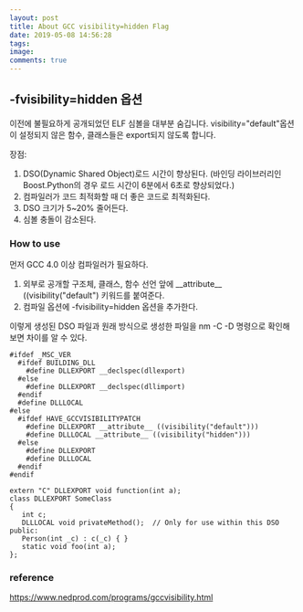 ```yaml
---
layout: post
title: About GCC visibility=hidden Flag
date: 2019-05-08 14:56:28
tags:
image:
comments: true
---
```


## -fvisibility=hidden 옵션

이전에 불필요하게 공개되었던 ELF 심볼을 대부분 숨깁니다.
visibility="default"옵션이 설정되지 않은 함수, 클래스들은 export되지 않도록 합니다.

장점:
1. DSO(Dynamic Shared Object)로드 시간이 향상된다. (바인딩 라이브러리인 Boost.Python의 경우 로드 시간이 6분에서 6초로 향상되었다.)
2. 컴파일러가 코드 최적화할 때 더 좋은 코드로 최적화된다.
3. DSO 크기가 5~20% 줄어든다.
4. 심볼 충돌이 감소된다.


### How to use

먼저 GCC 4.0 이상 컴파일러가 필요하다.

1. 외부로 공개할 구조체, 클래스, 함수 선언 앞에 \_\_attribute\_\_ ((visibility("default") 키워드를 붙여준다.
2. 컴파일 옵션에 -fvisibility=hidden 옵션을 추가한다.
   
이렇게 생성된 DSO 파일과 원래 방식으로 생성한 파일을 nm -C -D 명령으로 확인해보면 차이를 알 수 있다.

```
#ifdef _MSC_VER
  #ifdef BUILDING_DLL
    #define DLLEXPORT __declspec(dllexport)
  #else
    #define DLLEXPORT __declspec(dllimport)
  #endif
  #define DLLLOCAL
#else
  #ifdef HAVE_GCCVISIBILITYPATCH
    #define DLLEXPORT __attribute__ ((visibility("default")))
    #define DLLLOCAL __attribute__ ((visibility("hidden")))
  #else
    #define DLLEXPORT
    #define DLLLOCAL
  #endif
#endif

extern "C" DLLEXPORT void function(int a);
class DLLEXPORT SomeClass
{
   int c;
   DLLLOCAL void privateMethod();  // Only for use within this DSO
public:
   Person(int _c) : c(_c) { }
   static void foo(int a);
};
```

### reference
https://www.nedprod.com/programs/gccvisibility.html
